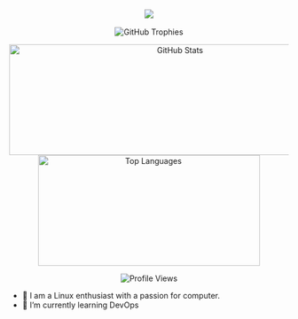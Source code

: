 <h3 align="center">
  <img src="https://readme-typing-svg.herokuapp.com/?font=Righteous&size=35&center=true&vCenter=true&width=1600&height=70&duration=4000&lines=Hello+There!+I'm+Abeer+&repeat=true" />
</h3>

<p align="center">
  <img src="https://github-profile-trophy.vercel.app/?username=abeer555&theme=onedark&title=Joined2020,Experience,Commits,Repositories" alt="GitHub Trophies" />
</p>

<p align="center">
  <img width="600" height="200" src="https://github-readme-stats.vercel.app/api?username=abeer555&show_icons=true&theme=radical" alt="GitHub Stats">
  <img width="400" height="200" src="https://github-readme-stats.vercel.app/api/top-langs/?username=abeer555&layout=compact&theme=radical" alt="Top Languages">
</p>

<p align="center">
  <img src="https://komarev.com/ghpvc/?username=abeer555&style=for-the-badge&color=orange" alt="Profile Views"/>
</p>

- 🔭 I am a Linux enthusiast with a passion for computer.
- 🌱 I’m currently learning DevOps
